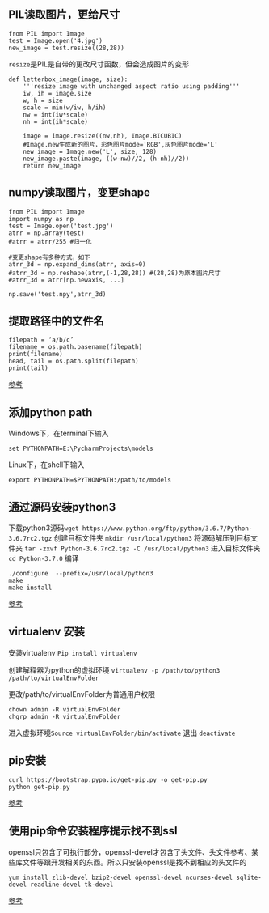 
## PIL读取图片，更给尺寸
```
from PIL import Image
test = Image.open('4.jpg')
new_image = test.resize((28,28))
```
`resize`是PIL是自带的更改尺寸函数，但会造成图片的变形
```
def letterbox_image(image, size):
    '''resize image with unchanged aspect ratio using padding'''
    iw, ih = image.size
    w, h = size
    scale = min(w/iw, h/ih)
    nw = int(iw*scale)
    nh = int(ih*scale)

    image = image.resize((nw,nh), Image.BICUBIC)
    #Image.new生成新的图片，彩色图片mode='RGB',灰色图片mode='L'
    new_image = Image.new('L', size, 128)
    new_image.paste(image, ((w-nw)//2, (h-nh)//2))
    return new_image
```

## numpy读取图片，变更shape
```
from PIL import Image
import numpy as np
test = Image.open('test.jpg')
atrr = np.array(test)
#atrr = atrr/255 #归一化

#变更shape有多种方式，如下
atrr_3d = np.expand_dims(atrr, axis=0)
#atrr_3d = np.reshape(atrr,(-1,28,28)) #(28,28)为原本图片尺寸
#atrr_3d = atrr[np.newaxis, ...]

np.save('test.npy',atrr_3d)
```


## 提取路径中的文件名
```
filepath = ‘a/b/c’
filename = os.path.basename(filepath)
print(filename)
head, tail = os.path.split(filepath)
print(tail)
```
[参考](https://stackoverflow.com/questions/8384737/extract-file-name-from-path-no-matter-what-the-os-path-format)

## 添加python path
Windows下，在terminal下输入
```
set PYTHONPATH=E:\PycharmProjects\models
```
Linux下，在shell下输入
```
export PYTHONPATH=$PYTHONPATH:/path/to/models
```

## 通过源码安装python3
下载python3源码`wget https://www.python.org/ftp/python/3.6.7/Python-3.6.7rc2.tgz`
创建目标文件夹 `mkdir /usr/local/python3`
将源码解压到目标文件夹 `tar -zxvf Python-3.6.7rc2.tgz -C /usr/local/python3`
进入目标文件夹 `cd Python-3.7.0`
编译
```
./configure  --prefix=/usr/local/python3
make
make install
```
[参考](https://www.cnblogs.com/kimyeee/p/7250560.html)

## virtualenv 安装
安装virtualenv  `Pip install virtualenv`

创建解释器为python的虚拟环境 `virtualenv -p /path/to/python3 /path/to/virtualEnvFolder`

更改/path/to/virtualEnvFolder为普通用户权限
```
chown admin -R virtualEnvFolder
chgrp admin -R virtualEnvFolder
```
进入虚拟环境`Source virtualEnvFolder/bin/activate`
退出 `deactivate`

## pip安装
```
curl https://bootstrap.pypa.io/get-pip.py -o get-pip.py
python get-pip.py
```
[参考](https://pip.pypa.io/en/stable/installing/)

## 使用pip命令安装程序提示找不到ssl
openssl只包含了可执行部分，openssl-devel才包含了头文件、头文件参考、某些库文件等跟开发相关的东西。所以只安装openssl是找不到相应的头文件的
```
yum install zlib-devel bzip2-devel openssl-devel ncurses-devel sqlite-devel readline-devel tk-devel
```

[参考](https://www.cnblogs.com/minglee/p/9232673.html)
